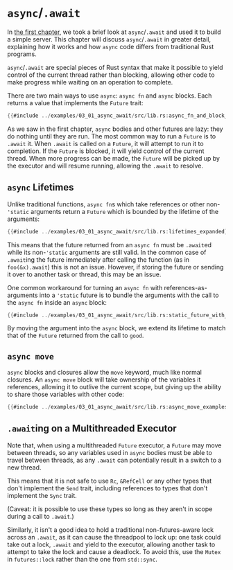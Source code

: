# `async`/`.await`

In [the first chapter], we took a brief look at `async`/`.await` and used
it to build a simple server. This chapter will discuss `async`/`.await` in
greater detail, explaining how it works and how `async` code differs from
traditional Rust programs.

`async`/`.await` are special pieces of Rust syntax that make it possible to
yield control of the current thread rather than blocking, allowing other
code to make progress while waiting on an operation to complete.

There are two main ways to use `async`: `async fn` and `async` blocks.
Each returns a value that implements the `Future` trait:

```rust
{{#include ../examples/03_01_async_await/src/lib.rs:async_fn_and_block_examples}}
```

As we saw in the first chapter, `async` bodies and other futures are lazy:
they do nothing until they are run. The most common way to run a `Future`
is to `.await` it. When `.await` is called on a `Future`, it will attempt
to run it to completion. If the `Future` is blocked, it will yield control
of the current thread. When more progress can be made, the `Future` will be picked
up by the executor and will resume running, allowing the `.await` to resolve.

## `async` Lifetimes

Unlike traditional functions, `async fn`s which take references or other
non-`'static` arguments return a `Future` which is bounded by the lifetime of
the arguments:

```rust
{{#include ../examples/03_01_async_await/src/lib.rs:lifetimes_expanded}}
```

This means that the future returned from an `async fn` must be `.await`ed
while its non-`'static` arguments are still valid. In the common
case of `.await`ing the future immediately after calling the function
(as in `foo(&x).await`) this is not an issue. However, if storing the future
or sending it over to another task or thread, this may be an issue.

One common workaround for turning an `async fn` with references-as-arguments
into a `'static` future is to bundle the arguments with the call to the
`async fn` inside an `async` block:

```rust
{{#include ../examples/03_01_async_await/src/lib.rs:static_future_with_borrow}}
```

By moving the argument into the `async` block, we extend its lifetime to match
that of the `Future` returned from the call to `good`.

## `async move`

`async` blocks and closures allow the `move` keyword, much like normal
closures. An `async move` block will take ownership of the variables it
references, allowing it to outlive the current scope, but giving up the ability
to share those variables with other code:

```rust
{{#include ../examples/03_01_async_await/src/lib.rs:async_move_examples}}
```

## `.await`ing on a Multithreaded Executor

Note that, when using a multithreaded `Future` executor, a `Future` may move
between threads, so any variables used in `async` bodies must be able to travel
between threads, as any `.await` can potentially result in a switch to a new
thread.

This means that it is not safe to use `Rc`, `&RefCell` or any other types
that don't implement the `Send` trait, including references to types that don't
implement the `Sync` trait.

(Caveat: it is possible to use these types so long as they aren't in scope
during a call to `.await`.)

Similarly, it isn't a good idea to hold a traditional non-futures-aware lock
across an `.await`, as it can cause the threadpool to lock up: one task could
take out a lock, `.await` and yield to the executor, allowing another task to
attempt to take the lock and cause a deadlock. To avoid this, use the `Mutex`
in `futures::lock` rather than the one from `std::sync`.

[the first chapter]: ../01_getting_started/04_async_await_primer.md
